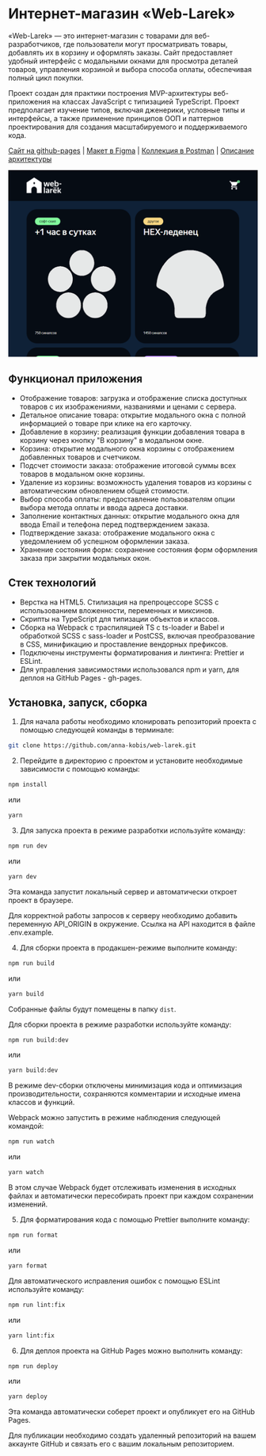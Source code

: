 # Интернет-магазин «Web-Larek»

«Web-Larek» — это интернет-магазин с товарами для веб-разработчиков, где пользователи могут просматривать товары, добавлять их в корзину и оформлять заказы. Сайт предоставляет удобный интерфейс с модальными окнами для просмотра деталей товаров, управления корзиной и выбора способа оплаты, обеспечивая полный цикл покупки.

Проект создан для практики построения MVP-архитектуры веб-приложения на классах JavaScript с типизацией TypeScript. Проект предполагает изучение типов, включая дженерики, условные типы и интерфейсы, а также применение принципов ООП и паттернов проектирования для создания масштабируемого и поддерживаемого кода.

[Сайт на github-pages](https://anna-kobis.github.io/web-larek/) | [Макет в Figma](https://www.figma.com/design/50YEgxY8IYDYj7UQu7yChb/) | [Коллекция в Postman](https://larek-api.nomoreparties.co/weblarek.postman.json) | [Описание архитектуры](./docs/architecture/README.md)

![Скриншот сайта "Web-Larek"](./docs/page.png)

## Функционал приложения

- Отображение товаров: загрузка и отображение списка доступных товаров с их изображениями, названиями и ценами с сервера.
- Детальное описание товара: открытие модального окна с полной информацией о товаре при клике на его карточку.
- Добавление в корзину: реализация функции добавления товара в корзину через кнопку "В корзину" в модальном окне.
- Корзина: открытие модального окна корзины с отображением добавленных товаров и счетчиком.
- Подсчет стоимости заказа: отображение итоговой суммы всех товаров в модальном окне корзины.
- Удаление из корзины: возможность удаления товаров из корзины с автоматическим обновлением общей стоимости.
- Выбор способа оплаты: предоставление пользователям опции выбора метода оплаты и ввода адреса доставки.
- Заполнение контактных данных: открытие модального окна для ввода Email и телефона перед подтверждением заказа.
- Подтверждение заказа: отображение модального окна с уведомлением об успешном оформлении заказа.
- Хранение состояния форм: сохранение состояния форм оформления заказа при закрытии модальных окон.

## Стек технологий

- Верстка на HTML5. Стилизация на препроцессоре SCSS с использованием вложенности, переменных и миксинов.
- Скрипты на TypeScript для типизации объектов и классов.
- Сборка на Webpack с траспиляцией TS с ts-loader и Babel и обработкой SCSS с sass-loader и PostCSS, включая преобразование в CSS, минификацию и проставление вендорных префиксов.
- Подключены инструменты форматирования и линтинга: Prettier и ESLint.
- Для управления зависимостями использовался npm и yarn, для деплоя на GitHub Pages - gh-pages.

## Установка, запуск, сборка

1. Для начала работы необходимо клонировать репозиторий проекта с помощью следующей команды в терминале:

```bash
git clone https://github.com/anna-kobis/web-larek.git
```

2. Перейдите в директорию с проектом и установите необходимые зависимости с помощью команды:

```bash
npm install
```

или

```bash
yarn
```

3. Для запуска проекта в режиме разработки используйте команду:

```bash
npm run dev
```

или

```bash
yarn dev
```

Эта команда запустит локальный сервер и автоматически откроет проект в браузере.

Для корректной работы запросов к серверу необходимо добавить переменную API_ORIGIN в окружение. Ссылка на API находится в файле .env.example.

4. Для сборки проекта в продакшен-режиме выполните команду:

```bash
npm run build
```

или

```bash
yarn build
```

Собранные файлы будут помещены в папку `dist`.

Для сборки проекта в режиме разработки используйте команду:

```bash
npm run build:dev
```

или

```bash
yarn build:dev
```

В режиме dev-сборки отключены минимизация кода и оптимизация производительности, сохраняются комментарии и исходные имена классов и функций.

Webpack можно запустить в режиме наблюдения следующей командой:

```bash
npm run watch
```

или

```bash
yarn watch
```

В этом случае Webpack будет отслеживать изменения в исходных файлах и автоматически пересобирать проект при каждом сохранении изменений.

5. Для форматирования кода с помощью Prettier выполните команду:

```bash
npm run format
```

или

```bash
yarn format
```

Для автоматического исправления ошибок с помощью ESLint используйте команду:

```bash
npm run lint:fix
```

или

```bash
yarn lint:fix
```

6. Для деплоя проекта на GitHub Pages можно выполнить команду:

```bash
npm run deploy
```

или

```bash
yarn deploy
```

Эта команда автоматически соберет проект и опубликует его на GitHub Pages.

Для публикации необходимо создать удаленный репозиторий на вашем аккаунте GitHub и связать его с вашим локальным репозиторием.
